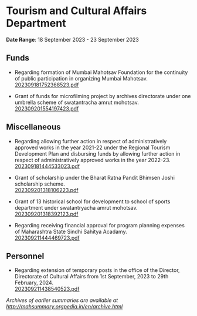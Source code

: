 # Tourism and Cultural Affairs Department

**Date Range**: 18 September 2023 - 23 September 2023


## Funds
- Regarding formation of Mumbai Mahotsav Foundation for the continuity of public participation in organizing Mumbai Mahotsav.\
  [202309181752368523.pdf](https://gr.maharashtra.gov.in/Site/Upload/Government%20Resolutions/English/202309181752368523.pdf)

- Grant of funds for microfilming project by archives directorate under one umbrella scheme of swatantracha amrut mohotsav.\
  [202309201554197423.pdf](https://gr.maharashtra.gov.in/Site/Upload/Government%20Resolutions/English/202309201554197423.pdf)

## Miscellaneous
- Regarding allowing further action in respect of administratively approved works in the year 2021-22 under the Regional Tourism Development Plan and disbursing funds by allowing further action in respect of administratively approved works in the year 2022-23.\
  [202309181444533023.pdf](https://gr.maharashtra.gov.in/Site/Upload/Government%20Resolutions/English/202309181444533023.pdf)

- Grant of scholarship under the Bharat Ratna Pandit Bhimsen Joshi scholarship scheme.\
  [202309201318106223.pdf](https://gr.maharashtra.gov.in/Site/Upload/Government%20Resolutions/English/202309201318106223.pdf)

- Grant of 13 historical school for development to school of sports department under swatantryacha amrut mohotsav.\
  [202309201318392123.pdf](https://gr.maharashtra.gov.in/Site/Upload/Government%20Resolutions/English/202309201318392123.pdf)

- Regarding receiving financial approval for program planning expenses of Maharashtra State Sindhi Sahitya Acadamy.\
  [202309211444469723.pdf](https://gr.maharashtra.gov.in/Site/Upload/Government%20Resolutions/English/202309211444469723.pdf)

## Personnel
- Regarding extension of temporary posts in the office of the Director, Directorate of Cultural Affairs from 1st September, 2023 to 29th February, 2024.\
  [202309211438540523.pdf](https://gr.maharashtra.gov.in/Site/Upload/Government%20Resolutions/English/202309211438540523.pdf)


*Archives of earlier summaries are available at http://mahsummary.orgpedia.in/en/archive.html*